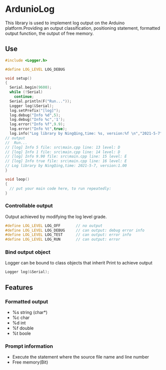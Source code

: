 # ArdunioLog
This library is used to implement log output on the Arduino platform.Providing an output classification, positioning statement, formatted output function, the output of free memory.

## Use

```c++
#include <Logger.h>

#define LOG_LEVEL LOG_DEBUG

void setup()
{
  Serial.begin(9600);
  while (!Serial)
    continue;
  Serial.println(F("Run..."));
  Logger log(&Serial);
  log.setPrefix("[log]");
  log.debug("Info %d",5);
  log.debug("Info %c",'1');
  log.error("Info %f",9.9);
  log.error("Info %t",true);
  log.info("Log library by NingQing,time: %s, version:%f \n","2021-5-7",1.0);
// output
//  Run...
// [log] Info 5 file: src\main.cpp line: 13 level: D
// [log] Info 1 file: src\main.cpp line: 14 level: D
// [log] Info 9.90 file: src\main.cpp line: 15 level: E
// [log] Info true file: src\main.cpp line: 16 level: E
// Log library by NingQing,time: 2021-5-7, version:1.00  
}

void loop()
{
  // put your main code here, to run repeatedly:
}
```
### Controllable output
Output achieved by modifying the log level grade.
```c++
#define LOG_LEVEL LOG_OFF       // no output
#define LOG_LEVEL LOG_DEBUG     // can output: debug error info
#define LOG_LEVEL LOG_TEST      // can output: error info
#define LOG_LEVEL LOG_RUN       // can output: error

```
### Bind output object
Logger can be bound to class objects that inherit Print to achieve output
```c++
Logger log(&Serial);
```
## Features
### Formatted output
 * %s	string (char*)
 * %c	char
 * %d	int
 * %f   double
 * %t	boole
### Prompt information
* Execute the statement where the source file name and line number
* Free memory(Bit)